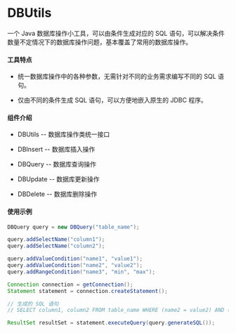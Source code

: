 # DBUtils

一个 Java 数据库操作小工具，可以由条件生成对应的 SQL 语句，可以解决条件数量不定情况下的数据库操作问题，基本覆盖了常用的数据库操作。

#### 工具特点

- 统一数据库操作中的各种参数，无需针对不同的业务需求编写不同的 SQL 语句。

- 仅由不同的条件生成 SQL 语句，可以方便地嵌入原生的 JDBC 程序。

#### 组件介绍

- DBUtils  --  数据库操作类统一接口

- DBInsert  --  数据库插入操作

- DBQuery  --  数据库查询操作

- DBUpdate  --  数据库更新操作

- DBDelete  --  数据库删除操作

#### 使用示例

```java
DBQuery query = new DBQuery("table_name");

query.addSelectName("column1");
query.addSelectName("column2");

query.addValueCondition("name1", "value1");
query.addValueCondition("name2", "value2");
query.addRangeCondition("name3", "min", "max");

Connection connection = getConnection();
Statement statement = connection.createStatement();

// 生成的 SQL 语句
// SELECT column1, column2 FROM table_name WHERE (name2 = value2) AND (name1 = value1) AND (name3 BETWEEN min AND max)

ResultSet resultSet = statement.executeQuery(query.generateSQL());
```
